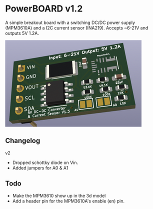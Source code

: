PowerBOARD v1.2
===============

A simple breakout board with a switching DC/DC power supply (MPM3610A) and a I2C current sensor (INA219). Accepts ~6-21V and outputs 5V 1.2A.


![3D model of power board](photos/3dmodel_12_23_22_v1.3.png)

Changelog
-----

v2
* Dropped schottky diode on Vin.
* Added jumpers for A0 & A1


Todo
----
* Make the MPM3610 show up in the 3d model
* Add a header pin for the MPM3610A's enable (en) pin.
